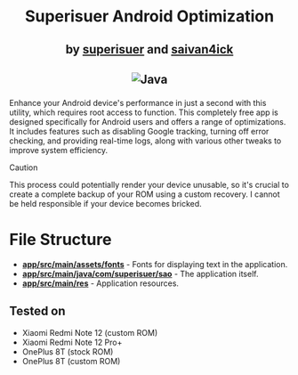 # <p align="center">Superisuer Android Optimization</p>
## <p align="center"> by [superisuer](https://github.com/superisuer) and [saivan4ick](https://github.com/saivan4ick)</p>
## <p align="center">![Java](https://img.shields.io/badge/java-%23ED8B00.svg?style=for-the-badge&logo=openjdk&logoColor=white)</p>
Enhance your Android device's performance in just a second with this utility, which requires root access to function. This completely free app is designed specifically for Android users and offers a range of optimizations. It includes features such as disabling Google tracking, turning off error checking, and providing real-time logs, along with various other tweaks to improve system efficiency.

> [!CAUTION]
> This process could potentially render your device unusable, so it's crucial to create a complete backup of your ROM using a custom recovery. I cannot be held responsible if your device becomes bricked.
# File Structure
* **[app/src/main/assets/fonts](https://github.com/superisuer/superisuer-android-optimization/tree/main/app/src/main/assets/fonts)** - Fonts for displaying text in the application.
* **[app/src/main/java/com/superisuer/sao](https://github.com/superisuer/superisuer-android-optimization/tree/main/app/src/main/java/com/superisuer/sao)** - The application itself.
* **[app/src/main/res](https://github.com/superisuer/superisuer-android-optimization/tree/main/app/src/main/res)** - Application resources.
## Tested on
- Xiaomi Redmi Note 12 (custom ROM)
- Xiaomi Redmi Note 12 Pro+
- OnePlus 8T (stock ROM)
- OnePlus 8T (custom ROM)
